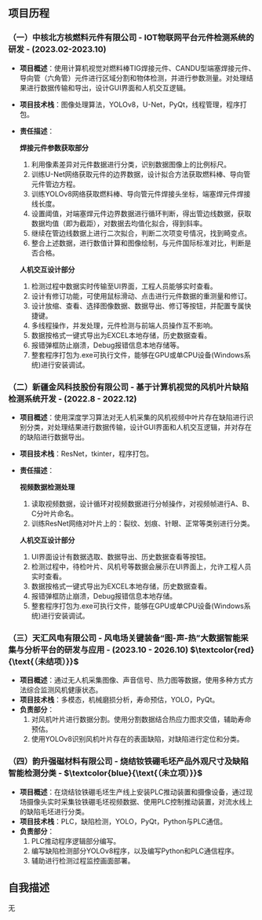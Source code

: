 ## 项目历程
### （一）中核北方核燃料元件有限公司 - IOT物联网平台元件检测系统的研发 - (2023.02-2023.10)
- **项目概述**：使用计算机视觉对燃料棒TIG焊接元件、CANDU型端塞焊接元件、导向管（六角管）元件进行区域分割和物体检测，并进行参数测量。对处理结果进行数据传输和导出，设计GUI界面和人机交互逻辑。
- **项目技术栈**：图像处理算法，YOLOv8，U-Net，PyQt，线程管理，程序打包。
- **责任描述**：
  
  **焊接元件参数获取部分**
  1. 利用像素差异对元件数据进行分类，识别数据图像上的比例标尺。
	2. 训练U-Net网络获取元件的边界数据，设计拟合方法获取燃料棒、导向管元件管边方程。
	3. 训练YOLOv8网络获取燃料棒、导向管元件焊接头坐标，端塞焊元件焊接线长度。
	4. 设置阈值，对端塞焊元件边界数据进行循环判断，得出管边线数据，获取数据均值（即为截距），对数据去均值化拟合，得到斜率。
	5. 继续在管边线数据上进行二次拟合，判断二次项变号情况，找到畸变点。
	6. 整合上述数据，进行数值计算和图像绘制，与元件国际标准对比，判断是否合格。

  **人机交互设计部分**
	1. 检测过程中数据实时传输至UI界面，工程人员能够实时查看。
	2. 设计有修订功能，可使用鼠标滑动、点击进行元件数据的重测量和修订。
	3. 设计放缩、查看、选择图像数据、数据导出、修订等按钮，并配置专属快捷键。
	4. 多线程操作，并发处理，元件检测与前端人员操作互不影响。
	5. 数据按格式一键式导出为EXCEL本地存储，历史数据查看。
	6. 报错弹框防止崩溃，Debug报错信息本地存储等。
	7. 整套程序打包为.exe可执行文件，能够在GPU或单CPU设备(Windows系统)进行安装调试。

### （二）新疆金风科技股份有限公司 - 基于计算机视觉的风机叶片缺陷检测系统开发 - (2022.8 - 2022.12)
- **项目概述**：使用深度学习算法对无人机采集的风机视频中叶片存在缺陷进行识别分类，对处理结果进行数据传输，设计GUI界面和人机交互逻辑，并对存在的缺陷进行数据导出。
- **项目技术栈**：ResNet，tkinter，程序打包。

- **责任描述**：
  
  **视频数据检测处理** 
	1. 读取视频数据，设计循环对视频数据进行分帧操作，对视频帧进行A、B、C分叶片命名。
	2. 训练ResNet网络对叶片上的：裂纹、划痕、针眼、正常等类别进行分类。

  **人机交互设计部分**
	1. UI界面设计有数据选取、数据导出、历史数据查看等按钮。
	2. 检测过程中，待检叶片、风机号等数据会展示在UI界面上，允许工程人员实时查看。
	3. 数据按格式一键式导出为EXCEL本地存储，历史数据查看。
	4. 报错弹框防止崩溃，Debug报错信息本地存储。
	5. 整套程序打包为.exe可执行文件，能够在GPU或单CPU设备(Windows系统)进行安装调试。

###  （三）天汇风电有限公司 - 风电场关键装备“图-声-热”大数据智能采集与分析平台的研发与应用 - (2023.10 - 2026.10) $\textcolor{red}{\text{（未结项）}}$
- **项目概述**：通过无人机采集图像、声音信号、热力图等数据，使用多种方式方法综合监测风机健康状态。
- **项目技术栈**：多模态，机械磨损分析，寿命预估，YOLO，PyQt。
- **负责部分**：
  1. 对风机叶片进行数据分割。使用分割数据结合热应力图求交值，辅助寿命预估。
  2. 使用YOLOv8识别风机叶片存在的表面缺陷，对缺陷进行定位和分类。

###  （四）韵升强磁材料有限公司 - 烧结钕铁硼毛坯产品外观尺寸及缺陷智能检测分类 -  $\textcolor{blue}{\text{（未立项）}}$
- **项目概述**：在烧结钕铁硼毛坯生产线上安装PLC推动装置和摄像设备，通过现场摄像头实时采集钕铁硼毛坯视频数据、使用PLC控制推动装置，对流水线上的缺陷毛坯进行分类。
- **项目技术栈**：PLC，缺陷检测，YOLO，PyQt，Python与PLC通信。
- **负责部分**：
  1. PLC推动程序逻辑部分编写。
  2. 编写缺陷检测部分YOLOv8程序，以及编写Python和PLC通信程序。
  3. 辅助进行检测过程监控画面部署。

  






## 自我描述
无
